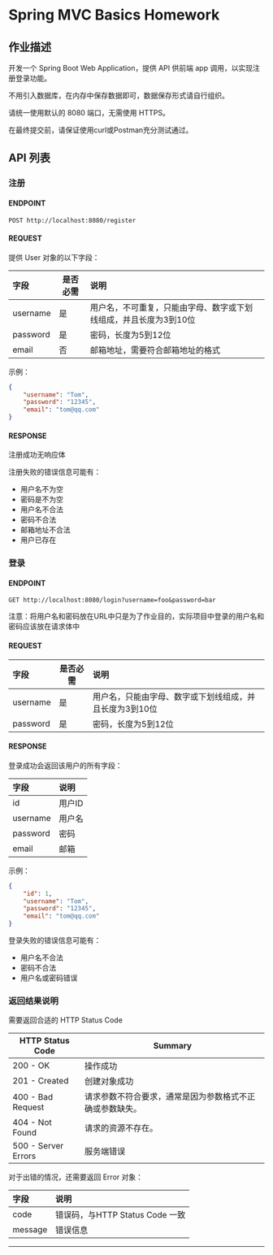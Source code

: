 # Spring MVC Basics Homework

## 作业描述

开发一个 Spring Boot Web Application，提供 API 供前端 app 调用，以实现注册登录功能。

不用引入数据库，在内存中保存数据即可，数据保存形式请自行组织。

请统一使用默认的 8080 端口，无需使用 HTTPS。

在最终提交前，请保证使用curl或Postman充分测试通过。

## API 列表
### 注册
#### ENDPOINT

`POST http://localhost:8080/register`

#### REQUEST
提供 User 对象的以下字段：

| 字段     | 是否必需 | 说明                                                         |
| :------- | -------- | :----------------------------------------------------------- |
| username | 是       | 用户名，不可重复，只能由字母、数字或下划线组成，并且长度为3到10位 |
| password | 是       | 密码，长度为5到12位                                          |
| email    | 否       | 邮箱地址，需要符合邮箱地址的格式                                     |

示例：

```json
{
    "username": "Tom",
    "password": "12345",
    "email": "tom@qq.com"
}
```
#### RESPONSE

注册成功无响应体

注册失败的错误信息可能有：

- 用户名不为空
- 密码是不为空
- 用户名不合法
- 密码不合法
- 邮箱地址不合法
- 用户已存在

### 登录
#### ENDPOINT
`GET http://localhost:8080/login?username=foo&password=bar`

注意：将用户名和密码放在URL中只是为了作业目的，实际项目中登录的用户名和密码应该放在请求体中

#### REQUEST
| 字段     | 是否必需 | 说明                                                    |
| :------- | -------- | :------------------------------------------------------ |
| username | 是       | 用户名，只能由字母、数字或下划线组成，并且长度为3到10位 |
| password | 是       | 密码，长度为5到12位                                     |

#### RESPONSE

登录成功会返回该用户的所有字段：

| 字段     | 说明   |
| :------- | :----- |
| id       | 用户ID |
| username | 用户名 |
| password | 密码   |
| email    | 邮箱   |

示例：

```json
{
    "id": 1,
    "username": "Tom",
    "password": "12345",
    "email": "tom@qq.com"
}
```

登录失败的错误信息可能有：

- 用户名不合法
- 密码不合法
- 用户名或密码错误

### 返回结果说明

需要返回合适的 HTTP Status Code

| HTTP Status Code    | Summary                                                  |
| ------------------- | -------------------------------------------------------- |
| 200 - OK            | 操作成功                                                 |
| 201 - Created       | 创建对象成功                                             |
| 400 - Bad Request   | 请求参数不符合要求，通常是因为参数格式不正确或参数缺失。 |
| 404 - Not Found     | 请求的资源不存在。                                       |
| 500 - Server Errors | 服务端错误                                               |

对于出错的情况，还需要返回 Error 对象：

| 字段    | 说明                            |
| :------ | :------------------------------ |
| code    | 错误码，与HTTP Status Code 一致 |
| message | 错误信息                        |
****